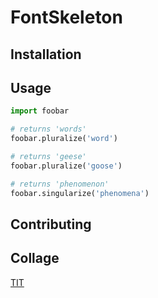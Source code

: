 # FontSkeleton


## Installation



## Usage

```python
import foobar

# returns 'words'
foobar.pluralize('word')

# returns 'geese'
foobar.pluralize('goose')

# returns 'phenomenon'
foobar.singularize('phenomena')
```

## Contributing


## Collage
[TIT](https://www.titech.ac.jp/english)
